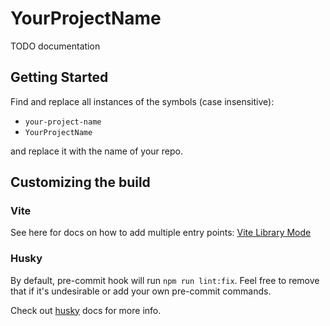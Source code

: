 # YourProjectName

TODO documentation

## Getting Started

Find and replace all instances of the symbols (case insensitive):

- `your-project-name`
- `YourProjectName`

and replace it with the name of your repo.

## Customizing the build

### Vite

See here for docs on how to add multiple entry points: [Vite Library Mode](https://vitejs.dev/guide/build.html#library-mode)

### Husky

By default, pre-commit hook will run `npm run lint:fix`. Feel free to remove that if it's undesirable or add your own
pre-commit commands.

Check out [husky](https://typicode.github.io/husky) docs for more info.
